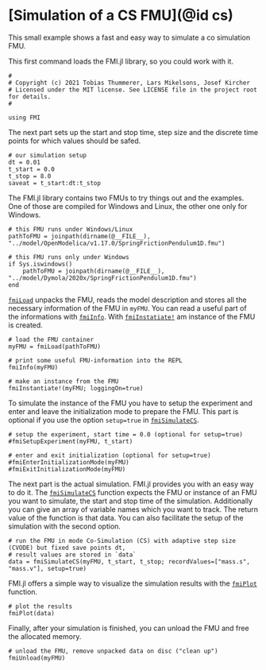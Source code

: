 # [Simulation of a CS FMU](@id cs)

This small example shows a fast and easy way to simulate a co simulation FMU.

This first command loads the FMI.jl library, so you could work with it.

```
#
# Copyright (c) 2021 Tobias Thummerer, Lars Mikelsons, Josef Kircher
# Licensed under the MIT license. See LICENSE file in the project root for details.
#

using FMI
```

The next part sets up the start and stop time, step size and the discrete time points for which values should be safed.
```
# our simulation setup
dt = 0.01
t_start = 0.0
t_stop = 8.0
saveat = t_start:dt:t_stop
```
The FMI.jl library contains two FMUs to try things out and the examples. One of those are compiled for Windows and Linux, the other one only for Windows.
```
# this FMU runs under Windows/Linux
pathToFMU = joinpath(dirname(@__FILE__), "../model/OpenModelica/v1.17.0/SpringFrictionPendulum1D.fmu")

# this FMU runs only under Windows
if Sys.iswindows()
    pathToFMU = joinpath(dirname(@__FILE__), "../model/Dymola/2020x/SpringFrictionPendulum1D.fmu")
end
```
[`fmiLoad`](@ref) unpacks the FMU, reads the model description and stores all the necessary information of the FMU in ```myFMU```. You can read a useful part of the informations with [`fmiInfo`](@ref). With [`fmiInstatiate!`](@ref) am instance of the FMU is created.
```
# load the FMU container
myFMU = fmiLoad(pathToFMU)

# print some useful FMU-information into the REPL
fmiInfo(myFMU)

# make an instance from the FMU
fmiInstantiate!(myFMU; loggingOn=true)
```
To simulate the instance of the FMU you have to setup the experiment and enter and leave the initialization mode to prepare the FMU. This part is optional if you use the option ```setup=true``` in [`fmiSimulateCS`](@ref).
```
# setup the experiment, start time = 0.0 (optional for setup=true)
#fmiSetupExperiment(myFMU, t_start)

# enter and exit initialization (optional for setup=true)
#fmiEnterInitializationMode(myFMU)
#fmiExitInitializationMode(myFMU)
```
The next part is the actual simulation. FMI.jl provides you with an easy way to do it. The [`fmiSimulateCS`](@ref) function expects the FMU or instance of an FMU you want to simulate, the start and stop time of the simulation. Additionally you can give an array of variable names which you want to track. The return value of the function is that data. You can also facilitate the setup of the simulation with the second option.
```
# run the FMU in mode Co-Simulation (CS) with adaptive step size (CVODE) but fixed save points dt,
# result values are stored in `data`
data = fmiSimulateCS(myFMU, t_start, t_stop; recordValues=["mass.s", "mass.v"], setup=true)
```
FMI.jl offers a simple way to visualize the simulation results with the [`fmiPlot`](@ref) function.
```
# plot the results
fmiPlot(data)
```
Finally, after your simulation is finished, you can unload the FMU and free the allocated memory.
```
# unload the FMU, remove unpacked data on disc ("clean up")
fmiUnload(myFMU)
```